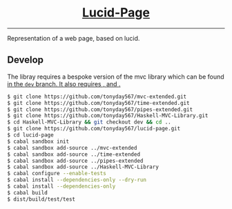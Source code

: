 <h1 align="center">
    <a href="https://github.com/tonyday567/lucid-page">
        Lucid-Page
    </a>
</h1>

<hr>

Representation of a web page, based on lucid.

## Develop

The libray requires a bespoke version of the mvc library which can be found <a href="https://github.com/tonyday567/Haskell-MVC-Library"> in the `dev` branch. It also requires <a href="https://github.com/tonyday567/mvc-extended">, <a href="https://github.com/tonyday567/time-extended"> and <a href="https://github.com/tonyday567/pipes-extended">.

``` sh
$ git clone https://github.com/tonyday567/mvc-extended.git
$ git clone https://github.com/tonyday567/time-extended.git
$ git clone https://github.com/tonyday567/pipes-extended.git
$ git clone https://github.com/tonyday567/Haskell-MVC-Library.git
$ cd Haskell-MVC-Library && git checkout dev && cd ..
$ git clone https://github.com/tonyday567/lucid-page.git
$ cd lucid-page
$ cabal sandbox init
$ cabal sandbox add-source ../mvc-extended
$ cabal sandbox add-source ../time-extended
$ cabal sandbox add-source ../pipes-extended
$ cabal sandbox add-source ../Haskell-MVC-Library
$ cabal configure --enable-tests
$ cabal install --dependencies-only --dry-run
$ cabal install --dependencies-only
$ cabal build
$ dist/build/test/test
```
